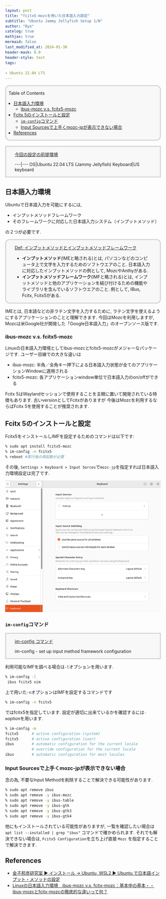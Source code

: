 ```yaml
---
layout: post
title: "fcitx5-mozcを用いた日本語入力設定"
subtitle: "Ubuntu Jammy Jellyfish Setup 1/N"
author: "Ryo"
catelog: true
mathjax: true
mermaid: false
last_modified_at: 2024-01-30
header-mask: 0.0
header-style: text
tags:

- Ubuntu 22.04 LTS
---
```


<div style='border-radius: 1em; border-style:solid; border-color:#D3D3D3; background-color:#F8F8F8'>

<p class="h4">&nbsp;&nbsp;Table of Contents</p>

<!-- START doctoc generated TOC please keep comment here to allow auto update -->
<!-- DON'T EDIT THIS SECTION, INSTEAD RE-RUN doctoc TO UPDATE -->

- [日本語入力環境](#%E6%97%A5%E6%9C%AC%E8%AA%9E%E5%85%A5%E5%8A%9B%E7%92%B0%E5%A2%83)
  - [ibus-mozc v.s. fcitx5-mozc](#ibus-mozc-vs-fcitx5-mozc)
- [Fcitx 5のインストールと設定](#fcitx-5%E3%81%AE%E3%82%A4%E3%83%B3%E3%82%B9%E3%83%88%E3%83%BC%E3%83%AB%E3%81%A8%E8%A8%AD%E5%AE%9A)
  - [`im-config`コマンド](#im-config%E3%82%B3%E3%83%9E%E3%83%B3%E3%83%89)
  - [Input Sourcesで上手くmozc-jpが表示できない場合](#input-sources%E3%81%A7%E4%B8%8A%E6%89%8B%E3%81%8Fmozc-jp%E3%81%8C%E8%A1%A8%E7%A4%BA%E3%81%A7%E3%81%8D%E3%81%AA%E3%81%84%E5%A0%B4%E5%90%88)
- [References](#references)

<!-- END doctoc generated TOC please keep comment here to allow auto update -->


</div>

<br>

<div style='padding-left: 2em; padding-right: 2em; border-radius: 0em; border-style:solid; border-color:#D3D3D3; background-color:#F8F8F8'>
<p class="h4"><ins>今回の設定の前提環境</ins></p>

---|---
OS|Ubuntu 22.04 LTS (Jammy Jellyfish)
Keyboard|US keyboard

</div>

## 日本語入力環境

Ubuntuで日本語入力を可能にするには, 

- インプットメソッドフレームワーク
- そのフレームワークに対応した日本語入力システム（インプットメソッド）

の２つが必要です. 

<div style='padding-left: 2em; padding-right: 2em; border-radius: 1em; border-style:solid; border-color:#D3D3D3; background-color:#F8F8F8'>
<p class="h4"><ins>Def: インプットメソッドとインプットメソッドフレームワーク</ins></p>

- **インプットメソッド**(IMEと略される)とは, パソコンなどのコンピュータ上で文字を入力するためのソフトウエアのこと. 日本語入力に対応したインプットメソッドの例として, MozcやAnthyがある.
- **インプットメソッドフレームワーク**(IMFと略される)とは, インプットメソッドと他のアプリケーションを結び付けるための機能やライブラリを含んでいるソフトウエアのこと. 例として, IBus, Fcitx, Fcitx5がある. 

</div>

IMEとは, 日本語などの非ラテン文字を入力するために, ラテン文字を使えるようにするアプリケーションのことと理解できます. 今回はMozcを利用しますが, Mozcは米Google社が開発した「Google日本語入力」のオープンソース版です. 

### ibus-mozc v.s. fcitx5-mozc

Linuxの日本語入力環境としてibus-mozcとfcitx5-mozcがメジャーなパッケージです. ユーザー目線での大きな違いは

- ibus-mozc: 半角／全角キー押下による日本語入力状態が全てのアプリケーションWindowに適用される
- fcitx5-mozc: 各アプリケーションwindow単位で日本語入力のon/offができる

Fcitx 5はWaylandセッションで使用することを主眼に置いて開発されている特徴もあります. 古いversionとしてFcitxがありますが
今後はMozcを利用するならばFcitx 5を使用することが推奨されます.

## Fcitx 5のインストールと設定

Fcitx5をインストールしIMFを設定するためのコマンドは以下です:

```zsh
% sudo apt install fcitx5-mozc
% im-config -n fcitx5
% reboot #実行後の再起動が必要
```

その後, `Settings > Keyboard > Input Sorces`で`mozc-jp`を指定すれば日本語入力環境設定は完了です.

<img src="https://github.com/ryonakimageserver/omorikaizuka/blob/master/linux/20230812_japanese_setting.png?raw=true">    

### `im-config`コマンド

<div style='padding-left: 2em; padding-right: 2em; border-radius: 0em; border-style:solid; border-color:#D3D3D3; background-color:#F8F8F8'>
<p class="h4"><ins>im-config コマンド</ins></p>

im-config - set up input method framework configuration

</div>

利用可能なIMFを調べる場合は`-l`オプションを用います.

```zsh
% im-config -l
 ibus fcitx5 xim
```

上で用いた`-n`オプションはIMFを設定するコマンドです

```zsh
% im-config -n fcitx5
```

ではfcitx5を指定しています. 設定が適切に出来ているかを確認するには`-m`optionを用います.

```zsh
% im-config -m       
fcitx5      # active configuration (system)
fcitx5      # active configuration (user)
ibus        # automatic configuration for the current locale
            # override configuration for the current locale
ibus        # automatic configuration for most locales
```

### Input Sourcesで上手くmozc-jpが表示できない場合

念の為, 不要なInput Methodを削除することで解決できる可能性があります.

```zsh
% sudo apt remove ibus
% sudo apt remove -y ibus-mozc
% sudo apt remove -y ibus-table
% sudo apt remove -y ibus-gtk
% sudo apt remove -y ibus-gtk3
% sudo apt remove -y ibus-gtk4
```

他にもインストールされている可能性がありますが, 一覧を確認したい場合は`apt list --installed | grep "ibus"`
コマンドで確かめられます. それでも解決できない場合は, `Fcitx5 Configuration`を立ち上げ直接 `Mozc` を指定することで解決できます.



References
----------
- [金子邦彦研究室 ▶ インストール -> Ubuntu, WSL2 ▶ Ubuntu で日本語インプット・メソッドの設定](https://www.kkaneko.jp/tools/server/gnome_ja_input_method.html)
- [Linuxの日本語入力環境　ibus-mozc v.s. fcitx-mozc：基本中の基本・・ibus-mozcとfcitx-mozcの徹底的な違いって何？](https://www.linux-setting.tokyo/2023/04/linuxibus-mozc-vs-fcitx-mozcibus.html)
